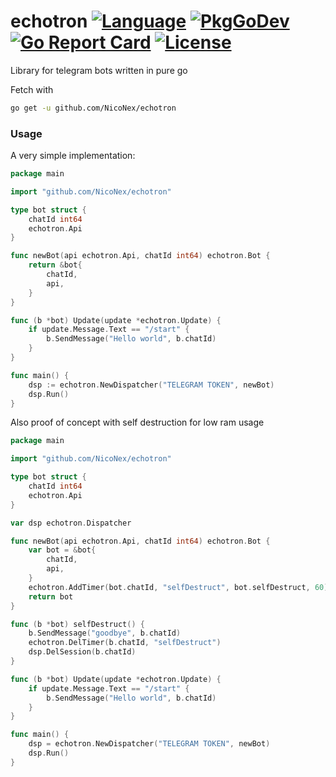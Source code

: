 # echotron [![Language](https://img.shields.io/badge/Language-Go-blue.svg)](https://golang.org/) [![PkgGoDev](https://pkg.go.dev/badge/github.com/NicoNex/echotron)](https://pkg.go.dev/github.com/NicoNex/echotron) [![Go Report Card](https://goreportcard.com/badge/github.com/NicoNex/echotron)](https://goreportcard.com/report/github.com/NicoNex/echotron) [![License](http://img.shields.io/badge/license-LGPL3.0-orange.svg?style=flat)](https://github.com/NicoNex/echotron/blob/master/LICENSE)

Library for telegram bots written in pure go

Fetch with
```bash
go get -u github.com/NicoNex/echotron
```

### Usage

A very simple implementation:

```go
package main

import "github.com/NicoNex/echotron"

type bot struct {
    chatId int64
    echotron.Api
}

func newBot(api echotron.Api, chatId int64) echotron.Bot {
    return &bot{
        chatId,
        api,
    }
}

func (b *bot) Update(update *echotron.Update) {
    if update.Message.Text == "/start" {
        b.SendMessage("Hello world", b.chatId)
    }
}

func main() {
    dsp := echotron.NewDispatcher("TELEGRAM TOKEN", newBot)
    dsp.Run()
}
```


Also proof of concept with self destruction for low ram usage

```go
package main

import "github.com/NicoNex/echotron"

type bot struct {
    chatId int64
    echotron.Api
}

var dsp echotron.Dispatcher

func newBot(api echotron.Api, chatId int64) echotron.Bot {
    var bot = &bot{
        chatId,
        api,
    }
    echotron.AddTimer(bot.chatId, "selfDestruct", bot.selfDestruct, 60)
    return bot
}

func (b *bot) selfDestruct() {
    b.SendMessage("goodbye", b.chatId)
    echotron.DelTimer(b.chatId, "selfDestruct")
    dsp.DelSession(b.chatId)
}

func (b *bot) Update(update *echotron.Update) {
    if update.Message.Text == "/start" {
        b.SendMessage("Hello world", b.chatId)
    }
}

func main() {
    dsp = echotron.NewDispatcher("TELEGRAM TOKEN", newBot)
    dsp.Run()
}
```
